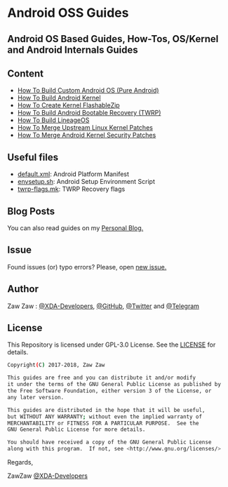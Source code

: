 # Android OSS Guides
## Android OS Based Guides, How-Tos, OS/Kernel and Android Internals Guides


## Content
- [How To Build Custom Android OS (Pure Android)](https://github.com/zawzaww/androidoss-guides/blob/android/guides/Building-Custom-Android-OS.md)
- [How To Build Android Kernel](https://github.com/zawzaww/androidoss-guides/blob/android/guides/Building-Android-Kernel.md)
- [How To Create Kernel FlashableZip](https://github.com/zawzaww/androidoss-guides/blob/android/guides/Creating-Kernel-FlashableZip.md)
- [How To Build Android Bootable Recovery (TWRP)](https://github.com/zawzaww/androidoss-guides/blob/android/guides/Building-TWRP-Recovery.md)
- [How To Build LineageOS](https://github.com/zawzaww/androidoss-guides/blob/android/guides/Building-LineageOS.md)
- [How To Merge Upstream Linux Kernel Patches](https://github.com/zawzaww/androidoss-guides/blob/android/guides/Merging-Upstream-Linux-Kernel-Patches.md)
- [How To Merge Android Kernel Security Patches](https://github.com/zawzaww/androidoss-guides/blob/android/guides/Merging-Kernel-Security-Patches.md)


## Useful files
- [default.xml](https://github.com/zawzaww/androidoss-guides/blob/android/android/default.xml): Android Platform Manifest
- [envsetup.sh](https://github.com/zawzaww/androidoss-guides/blob/android/android/envsetup.sh): Android Setup Environment Script
- [twrp-flags.mk](https://github.com/zawzaww/androidoss-guides/blob/android/android/twrp-flags.mk): TWRP Recovery flags


## Blog Posts
You can also read guides on my [Personal Blog.](https://medium.com/zawzaww/tagged/how-to)


## Issue
Found issues (or) typo errors? 
Please, open [new issue.](https://github.com/zawzaww/android-articles/issues/new)


## Author
Zaw Zaw : [@XDA-Developers](https://forum.xda-developers.com/member.php?u=7581611), [@GitHub](https://github.com/zawzaww), [@Twitter](https://twitter.com/zawzawwme) and [@Telegram](https://t.me/zawzaww)


## License
This Repository is licensed under GPL-3.0 License. See the [LICENSE](https://github.com/zawzaww/android-articles/blob/android/LICENSE) for details.

```bash
Copyright(C) 2017-2018, Zaw Zaw

This guides are free and you can distribute it and/or modify
it under the terms of the GNU General Public License as published by
the Free Software Foundation, either version 3 of the License, or 
any later version.

This guides are distributed in the hope that it will be useful,
but WITHOUT ANY WARRANTY; without even the implied warranty of
MERCHANTABILITY or FITNESS FOR A PARTICULAR PURPOSE.  See the
GNU General Public License for more details.

You should have received a copy of the GNU General Public License
along with this program.  If not, see <http://www.gnu.org/licenses/>
```


Regards,

ZawZaw [@XDA-Developers](https://forum.xda-developers.com/member.php?u=7581611)
